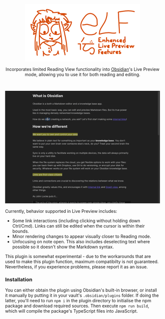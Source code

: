 <p align="center"><img width="375" height="187" alt="ELF - Enhanced Live Preview" src="media/elf.png"></p>
<p align="center">
Incorporates limited Reading View functionality into <a href="https://obsidian.md">Obsidian</a>'s Live Preview mode, allowing you to use it for both reading and editing.
</p>
<br>
<p align="center"><img src="media/demo.gif"></p>

Currently, behavior supported in Live Preview includes:

* Some link interactions (including clicking without holding down Ctrl/Cmd). Links can still be edited when the cursor is within their bounds.
* Minor rendering changes to appear visually closer to Reading mode.
* Unfocusing on note open. This also includes deselecting text where possible so it doesn't show the Markdown syntax.

This plugin is somewhat experimental - due to the workarounds that are used to make this plugin function, maximum compatibilty is not guaranteed. Nevertheless, if you experience problems, please report it as an issue.

### Installation

You can either obtain the plugin using Obsidian's built-in browser, or install it manually by putting it in your vault's `.obsidian/plugins` folder. If doing the latter, you'll need to run `npm i` in the plugin directory to initialise the npm package and download required sources. Then execute `npm run build`, which will compile the package's TypeScript files into JavaScript.
